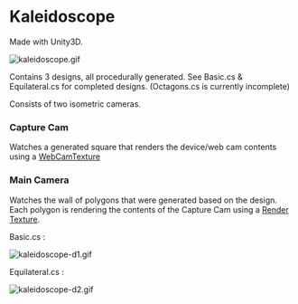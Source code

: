 # Kaleidoscope
Made with Unity3D.

![kaleidoscope.gif](images/kaleidoscope.gif)

Contains 3 designs, all procedurally generated.
See Basic.cs & Equilateral.cs for completed designs. (Octagons.cs is currently incomplete)

Consists of two isometric cameras.

### Capture Cam
Watches a generated square that renders the device/web cam contents using a [WebCamTexture](https://docs.unity3d.com/ScriptReference/WebCamTexture.html)


### Main Camera
Watches the wall of polygons that were generated based on the design. Each polygon is rendering the contents of the Capture Cam using a [Render Texture](https://docs.unity3d.com/Manual/class-RenderTexture.html).


Basic.cs :

![kaleidoscope-d1.gif](images/kaleidoscope-d1.gif)

Equilateral.cs :

![kaleidoscope-d2.gif](images/kaleidoscope-d2.gif)

